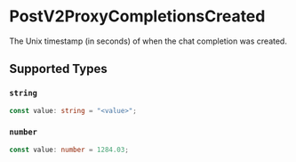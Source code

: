 # PostV2ProxyCompletionsCreated

The Unix timestamp (in seconds) of when the chat completion was created.


## Supported Types

### `string`

```typescript
const value: string = "<value>";
```

### `number`

```typescript
const value: number = 1284.03;
```

